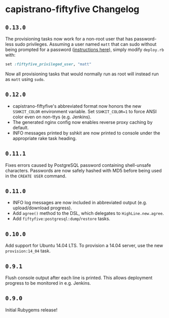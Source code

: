 # capistrano-fiftyfive Changelog

## `0.13.0`

The provisioning tasks now work for a non-root user that has password-less sudo privileges. Assuming a user named `matt` that can sudo without being prompted for a password ([instructions here](http://askubuntu.com/questions/192050/how-to-run-sudo-command-with-no-password)), simply modify `deploy.rb` with:

```ruby
set :fiftyfive_privileged_user, "matt"
```

Now all provisioning tasks that would normally run as root will instead run as `matt` using `sudo`.

## `0.12.0`

* capistrano-fiftyfive's abbreviated format now honors the new `SSHKIT_COLOR` environment variable. Set `SSHKIT_COLOR=1` to force ANSI color even on non-ttys (e.g. Jenkins).
* The generated nginx config now enables reverse proxy caching by default.
* INFO messages printed by sshkit are now printed to console under the appropriate rake task heading.

## `0.11.1`

Fixes errors caused by PostgreSQL password containing shell-unsafe characters. Passwords are now safely hashed with MD5 before being used in the `CREATE USER` command.

## `0.11.0`

* INFO log messages are now included in abbreviated output (e.g. upload/download progress).
* Add `agree()` method to the DSL, which delegates to `HighLine.new.agree`.
* Add `fiftyfive:postgresql:dump`/`restore` tasks.

## `0.10.0`

Add support for Ubuntu 14.04 LTS. To provision a 14.04 server, use the new `provision:14_04` task.

## `0.9.1`

Flush console output after each line is printed. This allows deployment progress to be monitored in e.g. Jenkins.

## `0.9.0`

Initial Rubygems release!
